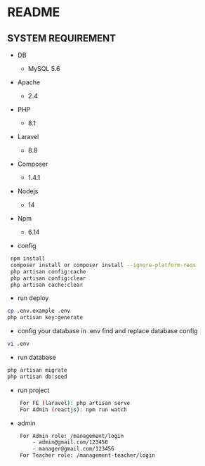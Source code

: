 # README

## SYSTEM REQUIREMENT

* DB
  - MySQL 5.6
* Apache 
    - 2.4
* PHP
  - 8.1
* Laravel
  - 8.8
* Composer
  - 1.4.1

* Nodejs
  - 14
  
* Npm
    - 6.14

* config
```bash
 npm install
 composer install or composer install --ignore-platform-reqs
 php artisan config:cache
 php artisan config:clear
 php artisan cache:clear
```

* run deploy
```bash
cp .env.example .env
php artisan key:generate
```
* config your database in .env
find and replace database config
```bash
vi .env
```
* run database
```bash
php artisan migrate
php artisan db:seed
```

* run project
```bash
    For FE (laravel): php artisan serve
    For Admin (reactjs): npm run watch
```

* admin
```bash
    For Admin role: /management/login
        - admin@gmail.com/123456
        - manager@gmail.com/123456
    For Teacher role: /management-teacher/login
```

